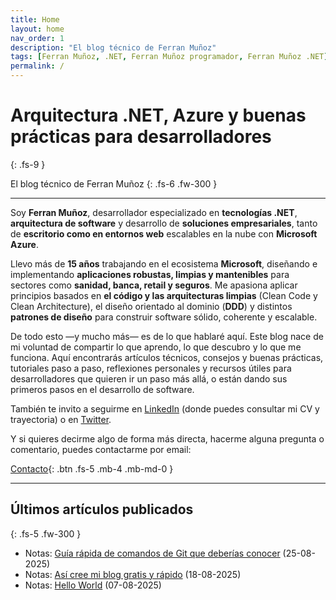```yaml
---
title: Home
layout: home
nav_order: 1
description: "El blog técnico de Ferran Muñoz"
tags: [Ferran Muñoz, .NET, Ferran Muñoz programador, Ferran Muñoz .NET]
permalink: /
---
```


# Arquitectura .NET, Azure y buenas prácticas para desarrolladores
{: .fs-9 }

El blog técnico de Ferran Muñoz
{: .fs-6 .fw-300 }

---

Soy **Ferran Muñoz**, desarrollador especializado en **tecnologías .NET**, **arquitectura de software** y desarrollo de **soluciones empresariales**, tanto de **escritorio como en entornos web** escalables en la nube con **Microsoft Azure**.

Llevo más de **15 años** trabajando en el ecosistema **Microsoft**, diseñando e implementando **aplicaciones robustas, limpias y mantenibles** para sectores como **sanidad, banca, retail y seguros**. Me apasiona aplicar principios basados en **el código y las arquitecturas limpias** (Clean Code y Clean Architecture), el diseño orientado al dominio (**DDD**) y distintos **patrones de diseño** para construir software sólido, coherente y escalable.

De todo esto —y mucho más— es de lo que hablaré aquí. Este blog nace de mi voluntad de compartir lo que aprendo, lo que descubro y lo que me funciona. Aquí encontrarás artículos técnicos, consejos y buenas prácticas, tutoriales paso a paso, reflexiones personales y recursos útiles para desarrolladores que quieren ir un paso más allá, o están dando sus primeros pasos en el desarrollo de software.

También te invito a seguirme en [LinkedIn][LinkedInUrl] (donde puedes consultar mi CV y trayectoria) o en [Twitter][TwitterUrl].

Y si quieres decirme algo de forma más directa, hacerme alguna pregunta o comentario, puedes contactarme por email:

[Contacto][Email]{: .btn .fs-5 .mb-4 .mb-md-0 }

----

## Últimos artículos publicados
{: .fs-5 .fw-300 }

- Notas: [Guía rápida de comandos de Git que deberías conocer][GuiaRapidaDeComandosDeGitUrl] (25-08-2025)
- Notas: [Así cree mi blog gratis y rápido][AsiCreeMiBlogGratisYRapidoUrl] (18-08-2025)
- Notas: [Hello World][HelloWorldUrl] (07-08-2025)

[Email]: mailto:ferran@email.com?subject=Consulta
[LinkedInUrl]: https://www.linkedin.com/in/ferran-muñoz-dev
[TwitterUrl]: https://x.com/ferran_munoz
[HelloWorldUrl]: docs/notas/hello-world
[AsiCreeMiBlogGratisYRapidoUrl]: docs/notas/asi-cree-mi-blog-gratis-y-rapido
[GuiaRapidaDeComandosDeGitUrl]: docs/notas/guia-rapida-de-comandos-de-git-que-deberías-conocer

